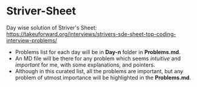# Striver-Sheet
Day wise solution of Striver's Sheet: https://takeuforward.org/interviews/strivers-sde-sheet-top-coding-interview-problems/

- Problems list for each day will be in **Day-n** folder in **Problems.md**.
- An MD file will be there for any problem which seems *intuitive* and *important* for me, with some explanations, and pointers.
- Although in this curated list, all the problems are important, but any problem of utmost importance will be highlighted in the **Problems.md**.